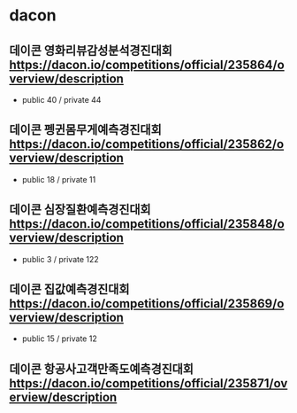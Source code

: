 # dacon
## 데이콘 영화리뷰감성분석경진대회 https://dacon.io/competitions/official/235864/overview/description
  - public 40 / private 44
## 데이콘 펭귄몸무게예측경진대회 https://dacon.io/competitions/official/235862/overview/description
  - public 18 / private 11
## 데이콘 심장질환예측경진대회 https://dacon.io/competitions/official/235848/overview/description
  - public 3 / private 122
## 데이콘 집값예측경진대회 https://dacon.io/competitions/official/235869/overview/description
  - public 15 / private 12
## 데이콘 항공사고객만족도예측경진대회 https://dacon.io/competitions/official/235871/overview/description
